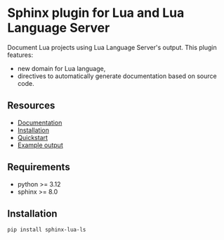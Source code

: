 # Sphinx plugin for Lua and Lua Language Server

Document Lua projects using Lua Language Server's output. This plugin features:

- new domain for Lua language,
- directives to automatically generate documentation based on source code.

## Resources

- [Documentation](https://taminomara.github.io/sphinx-lua-ls/)
- [Installation](https://taminomara.github.io/sphinx-lua-ls/#installation)
- [Quickstart](https://taminomara.github.io/sphinx-lua-ls/#quickstart)
- [Example output](https://taminomara.github.io/sphinx-lua-ls/#example-output)

## Requirements

- python >= 3.12
- sphinx >= 8.0

## Installation

```sh
pip install sphinx-lua-ls
```
